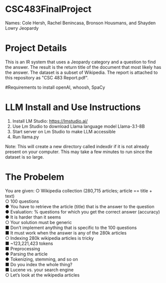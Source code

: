 # CSC483FinalProject
Names: Cole Hersh, Rachel Benincasa, Bronson Housmans, and Shayden Lowry
Jeopardy

# Project Details
This is an IR system that uses a Jeopardy category and a question to find the answer.
The result is the return title of the document that most likely has the answer.  The dataset is a subset
of Wikipedia.  The report is attached to this repository as "CSC 483 Report.pdf".

#Requirements to install
openAI, whoosh, SpaCy


# LLM Install and Use Instructions
1. Install LM Studio: https://lmstudio.ai/
2. Use Lm Studio to download Llama language model Llama-3.1-8B
3. Start server on Lm Studio to make LLM accessible
4. Run llama.py
   
Note: This will create a new directory called indexdir if it is not already present on your computer.
This may take a few minutes to run since the dataset is so large.

   
# The Probelem
You are given:
○ Wikipedia collection (280,715 articles; article == title + text)  <br> 
○ 100 questions  <br> 
● You have to retrieve the article (title) that is the answer to the question  <br> 
● Evaluation: % questions for which you get the correct answer (accuracy)  <br> 
● It is harder than it seems  <br> 
○ Your solution must be generic  <br> 
■ Don’t implement anything that is specific to the 100 questions  <br> 
■ It must work when the answer is any of the 280k articles  <br> 
○ Indexing 280k wikipedia articles is tricky  <br> 
■ ~123,221,423 tokens  <br> 
■ Preprocessing  <br> 
● Parsing the article  <br> 
● Tokenizing, stemming, and so on  <br> 
■ Do you index the whole thing?  <br> 
■ Lucene vs. your search engine  <br> 
○ Let’s look at the wikipedia articles  <br> 

